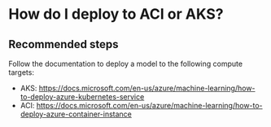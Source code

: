 <properties 
    pageTitle="How do I deploy to ACI or AKS?"
    description="How do I deploy to ACI or AKS?"
    service="microsoft.machinelearning"
    resource="webServices"
    authors="Phlak106"
    ms.author="chsherry"
    displayOrder="1"
    selfHelpType="generic"
    supportTopicIds="32690855"
    resourceTags=""
    productPesIds=""
    cloudEnvironments="public"
/>

# How do I deploy to ACI or AKS?

## **Recommended steps**
Follow the documentation to deploy a model to the following compute targets:

* AKS: https://docs.microsoft.com/en-us/azure/machine-learning/how-to-deploy-azure-kubernetes-service
* ACI: https://docs.microsoft.com/en-us/azure/machine-learning/how-to-deploy-azure-container-instance
